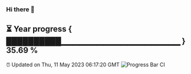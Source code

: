 ### Hi there 👋
⏳ Year progress { ██████████▁▁▁▁▁▁▁▁▁▁▁▁▁▁▁▁▁▁▁▁ } 35.69 %
---
⏰ Updated on Thu, 11 May 2023 06:17:20 GMT
![Progress Bar CI](https://github.com/liununu/liununu/workflows/Progress%20Bar%20CI/badge.svg)
